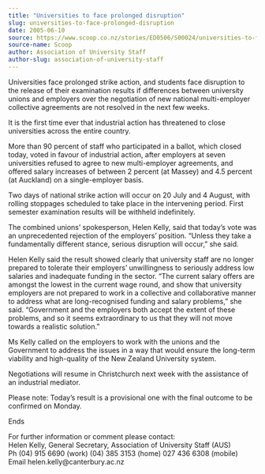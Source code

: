 ```yaml
---
title: "Universities to face prolonged disruption"
slug: universities-to-face-prolonged-disruption
date: 2005-06-10
source: https://www.scoop.co.nz/stories/ED0506/S00024/universities-to-face-prolonged-disruption.htm
source-name: Scoop
author: Association of University Staff
author-slug: association-of-university-staff
---
```


<p>Universities face prolonged strike action, and students face
disruption to the release of their examination results if
differences between university unions and employers over the
negotiation of new national multi-employer collective
agreements are not resolved in the next few weeks.</p>

<p>It is
the first time ever that industrial action has threatened to
close universities across the entire country.</p>

<p>More than 90
percent of staff who participated in a ballot, which closed
today, voted in favour of industrial action, after employers
at seven universities refused to agree to new multi-employer
agreements, and offered salary increases of between 2
percent (at Massey) and 4.5 percent (at Auckland) on a
single-employer basis.</p>

<p>Two days of national strike action
will occur on 20 July and 4 August, with rolling stoppages
scheduled to take place in the intervening period. First
semester examination results will be withheld
indefinitely.</p>

<p>The combined unions’ spokesperson, Helen
Kelly, said that today’s vote was an unprecedented rejection
of the employers’ position. “Unless they take a
fundamentally different stance, serious disruption will
occur,” she said.</p>

<p>Helen Kelly said the result showed
clearly that university staff are no longer prepared to
tolerate their employers’ unwillingness to seriously address
low salaries and inadequate funding in the sector. “The
current salary offers are amongst the lowest in the current
wage round, and show that university employers are not
prepared to work in a collective and collaborative manner to
address what are long-recognised funding and salary
problems,” she said. “Government and the employers both
accept the extent of these problems, and so it seems
extraordinary to us that they will not move towards a
realistic solution.”<p>
<p>Ms Kelly called on the employers to
work with the unions and the Government to address the
issues in a way that would ensure the long-term viability
and high-quality of the New Zealand University
system.</p>

<p>Negotiations will resume in Christchurch next week
with the assistance of an industrial mediator.</p>

<p>Please
note: Today’s result is a provisional one with the final
outcome to be confirmed on Monday.</p>

<p>Ends</p>

<p>For further
information or comment please contact:<br>Helen Kelly,
General Secretary, Association of University Staff
(AUS)		<br>Ph (04) 915 6690 (work)	(04) 385 3153 (home)		027
436 6308 (mobile) 	<br>Email
helen.kelly@canterbury.ac.nz<br><p>
         